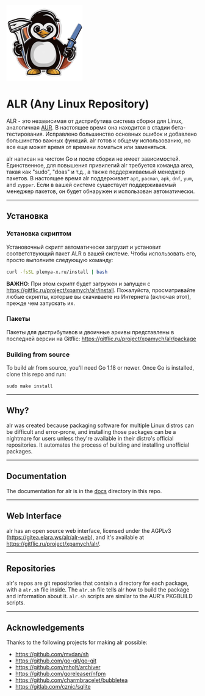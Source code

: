 <img src="assets/logo.png" alt="ALR Logo" width="200">

# ALR (Any Linux Repository)

ALR - это независимая от дистрибутива система сборки для Linux, аналогичная [AUR](https://wiki.archlinux.org/title/Arch_User_Repository). В настоящее время она находится в стадии бета-тестирования. Исправлено большинство основных ошибок и добавлено большинство важных функций. alr готов к общему использованию, но все еще может время от времени ломаться или заменяться.

alr написан на чистом Go и после сборки не имеет зависимостей. Единственное, для повышения привилегий alr требуется команда area, такая как "sudo", "doas" и т.д., а также поддерживаемый менеджер пакетов. В настоящее время alr поддерживает `apt`, `pacman`, `apk`, `dnf`, `yum`, and `zypper`. Если в вашей системе существует поддерживаемый менеджер пакетов, он будет обнаружен и использован автоматически.

---

## Установка

### Установка скриптом

Установочный скрипт автоматически загрузит и установит соответствующий пакет ALR в вашей системе. Чтобы использовать его, просто выполните следующую команду:

```bash
curl -fsSL plemya-x.ru/install | bash
```

**ВАЖНО**: При этом скрипт будет загружен и запущен с https://gitflic.ru/project/xpamych/alr/install. Пожалуйста, просматривайте любые скрипты, которые вы скачиваете из Интернета (включая этот), прежде чем запускать их.

### Пакеты

Пакеты для дистрибутивов и двоичные архивы представлены в последней версии на Gitflic: https://gitflic.ru/project/xpamych/alr/package

### Building from source

To build alr from source, you'll need Go 1.18 or newer. Once Go is installed, clone this repo and run:

```shell
sudo make install
```

---

## Why?

alr was created because packaging software for multiple Linux distros can be difficult and error-prone, and installing those packages can be a nightmare for users unless they're available in their distro's official repositories. It automates the process of building and installing unofficial packages.

---

## Documentation

The documentation for alr is in the [docs](docs) directory in this repo.

---

## Web Interface

alr has an open source web interface, licensed under the AGPLv3 (https://gitea.elara.ws/alr/alr-web), and it's available at https://gitflic.ru/project/xpamych/alr/.

---

## Repositories

alr's repos are git repositories that contain a directory for each package, with a `alr.sh` file inside. The `alr.sh` file tells alr how to build the package and information about it. `alr.sh` scripts are similar to the AUR's PKGBUILD scripts.

---

## Acknowledgements

Thanks to the following projects for making alr possible:

- https://github.com/mvdan/sh
- https://github.com/go-git/go-git
- https://github.com/mholt/archiver
- https://github.com/goreleaser/nfpm
- https://github.com/charmbracelet/bubbletea
- https://gitlab.com/cznic/sqlite